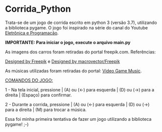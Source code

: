 # Corrida_Python

Trata-se de um jogo de corrida escrito em python 3 (versão 3.7), utilizando a biblioteca pygame.
O jogo foi inspirado na série do canal do Youtube <a href="https://www.youtube.com/user/abcdemais">Eletrônica e Programação</a>.

<b>IMPORTANTE: Para iniciar o jogo, execute o arquivo main.py</b>

As imagens dos carros foram retiradas do portal freepik.com. Referências:

<a href="http://www.freepik.com">Designed by Freepik</a> e
<a href="http://www.freepik.com">Designed by macrovector/Freepik</a>

As músicas utilizadas foram retiradas do portal:
<a href="https://downloads.khinsider.com/game-soundtracks/album/outrun-sega-genesis">Video Game Music</a>.


<u>COMANDOS DO JOGO:</u>

1 - Na tela inicial, pressione | (A) ou (<-) para esquerda | (D) ou (->) para a direita | (Espaço) para confirmar.

2 - Durante a corrida, pressione | (A) ou (<-) para esquerda | (D) ou (->) para a direita | (M) para trocar a música.




Essa foi minha primeira tentativa de fazer um jogo utilizando a biblioteca pygame! ;-)
